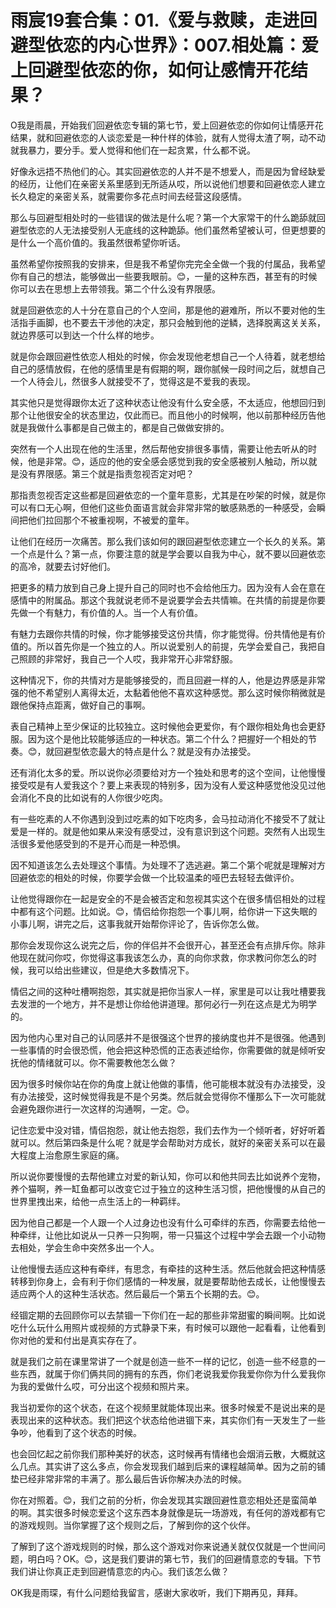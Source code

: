 # 雨宸19套合集：01.《爱与救赎，走进回避型依恋的内心世界》：007.相处篇：爱上回避型依恋的你，如何让感情开花结果？

O我是雨晨，开始我们回避依恋专辑的第七节，爱上回避依恋的你如何让情感开花结果，就和回避依恋的人谈恋爱是一种什样的体验，就有人觉得太渣了啊，动不动就我暴力，要分手。爱人觉得和他们在一起贪累，什么都不说。

好像永远捂不热他们的心。其实回避依恋的人并不是不想爱人，而是因为曾经缺爱的经历，让他们在亲密关系里感到无所适从哎，所以说他们想要和回避依恋人建立长久稳定的亲密关系，就需要你多花点时间去经营这段感情。

那么与回避型相处时的一些错误的做法是什么呢？第一个大家常干的什么跪舔就回避型依恋的人无法接受别人无底线的这种跪舔。他们虽然希望被认可，但更想要的是什么一个高价值的。我虽然很希望你听话。

虽然希望你按照我的安排来，但是我不希望你完完全全做一个我的付属品，我希望你有自己的想法，能够做出一些要我眼前。😊，一量的这种东西，甚至有的时候你可以去在思想上去带领我。第二个什么没有界限感。

就是回避依恋的人十分在意自己的个人空间，那是他的避难所，所以不要对他的生活指手画脚，也不要去干涉他的决定，那只会触到他的逆鳞，选择脱离这关关系，就边界感可以到达一个什么样的地步。

就是你会跟回避性依恋人相处的时候，你会发现他老想自己一个人待着，就老想给自己的感情放假，在他的感情里是有假期的啊，跟你腻候一段时间之后，就想自己一个人待会儿，然很多人就接受不了，觉得这是不爱我的表现。

其实他只是觉得跟你太近了这种状态让他没有什么安全感，不太适应，他想回归到那个让他很安全的状态里边，仅此而已。而且他小的时候啊，他以前那种经历告他就是我做什么事都是自己做主的，都是自己做做安排的。

突然有一个人出现在他的生活里，然后帮他安排很多事情，需要让他去听从的时候，他是非常。😊，适应的他的安全感会感觉到我的安全感被别人触动，所以就是没有界限感。第三个就是指责忽视否定对吧？

那指责忽视否定这些都是回避依恋的一个童年意影，尤其是在吵架的时候，就是你可以有口无心啊，但他们这些负面语言就会非常非常的敏感熟悉的一种感受，会瞬间把他们拉回那个不被重视啊，不被爱的童年。

让他们在经历一次痛苦。那么我们该如何的跟回避型依恋建立一个长久的关系。第一个点是什么？第一点，你要注意的就是学会要以自我为中心，就不要以回避依恋的高冷，就要去讨好他们。

把更多的精力放到自己身上提升自己的同时也不会给他压力。因为没有人会在意在感情中的附属品。那这个我就说老师不是说要学会去共情嘛。在共情的前提是你要先做一个有魅力，有价值的人。当一个人有价值。

有魅力去跟你共情的时候，你才能够接受这份共情，你才能觉得。份共情他是有价值的。所以首先你是一个独立的人。所以说爱别人的前提，先学会爱自己，我把自己照顾的非常好，我自己一个人哎，我非常开心非常舒服。

这种情况下，你的共情对方是能够接受的，而且回避一样的人，他是边界感是非常强的他不希望别人离得太近，太黏着他他不喜欢这种感觉。那么这时候你稍微就是跟他保持点距离，做好自己的事啊。

表自己精神上至少保证的比较独立。这时候他会更爱你，有个跟你相处角也会更舒服。因为这个是他比较能够适应的一种状态。第二个什么？把握好一个相处的节奏。😊，就回避型依恋最大的特点是什么？就是没有办法接受。

还有消化太多的爱。所以说你必须要给对方一个独处和思考的这个空间，让他慢慢接受哎是有人爱我这个？要上来表现的特别多，因为没有人爱这种感觉他没见过他会消化不良的比如说有的人你很少吃肉。

有一些吃素的人不你遇到没到过吃素的如下吃肉多，会马拉动消化不接受不了就让爱是一样的。就是他如果从来没有感受过，没有意识到这个问题。突然有人出现生活很多爱他感受到的不是开心而是一种恐惧。

因不知道该怎么去处理这个事情。为处理不了选逃避。第二个第个呢就是理解对方回避依恋的相处的时候，你要学会做一个比较温柔的哑巴去轻轻去做评价。

让他觉得跟你在一起是安全的不是会被否定和忽视其实这个在很多情侣相处的过程中都有这个问题。比如说。😊，情侣给你抱怨一个事儿啊，给你讲一下这失眠的小事儿啊，讲完之后，这事我就开始帮你评论了，告诉你怎么做。

那你会发现你这么说完之后，你的伴侣并不会很开心，甚至还会有点排斥你。除非他现在就问你哎，你觉得这事我该怎么办，真的向你求救，你求教问你怎么的时候，我可以给出些建议，但是绝大多数情况下。

情侣之间的这种吐槽啊抱怨，其实就是把你当家人一样，家里是可以让我吐槽要我去发泄的一个地方，并不是想让你给他讲道理。那何必行一列在这点是尤为明学的。

因为他内心里对自己的认同感并不是很强这个世界的接纳度也并不是很强。他遇到一些事情的时会很恐慌，他会把这种恐慌的正态表述给你，你需要做的就是倾听安抚他的情绪就可以。你不需要教他怎么做？

因为很多时候你站在你的角度上就让他做的事情，他可能根本就没有办法接受，没有办法接受，这时候觉得我是不是个另类。然后就会觉得你不懂那么下一次可能就会避免跟你进行一次这样的沟通啊，一定。😊。

记住恋爱中没对错，情侣抱怨，就让他去抱怨，我们去作为一个倾听者，好好听着就可以。然后第四条是什么呢？就是学会帮助对方成长，就好的亲密关系可以在最大程度上治愈原生家庭的痛。

所以说你要慢慢的去帮他建立对爱的新认知，你可以和他共同去比如说养个宠物，养个猫啊，养一缸鱼都可以改变它过于独立的这种生活习惯，把他慢慢的从自己的世界里拽出来，给他一点生活上的一种羁绊。

因为他自己都是一个人跟一个人过身边也没有什么可牵绊的东西，你需要去给他一种牵绊，让他比如说从一只养一只狗啊，带一只猫这个过程中学会去跟一个小动物去相处，学会生命中突然多出一个人。

让他慢慢去适应这种有牵绊，有思念，有牵挂的这种生活。然后他就会把这种情感转移到你身上，会有利于你们感情的一种发展，就是要帮助他去成长，让他慢慢去适应两个人的这种生活状态。然后最后一个第五个长期的去。😊。

经锢定期的去回顾你可以去禁锢一下你们在一起的那些非常甜蜜的瞬间啊。比如说吃什么玩什么用照片或视频的方式静录下来，有时候可以跟他一起看看，让他看到你对他的爱和付出是真实存在了。

就是我们之前在课里常讲了一个就是创造一些不一样的记忆，创造一些不经意的一些东西，就属于你们俩共同的拥有的东西，你们老说我爱你我爱你你为什么爱我你为我的爱做什么哎，可分出这个视频和照片来。

我当初爱你的这个状态，在这个视频里就能体现出来。很多时候爱不是说出来的是表现出来的这种状态。我们把这个状态给他进锢下来，其实你们有一天发生了一些争吵，他看到了这个状态的时候。

也会回忆起之前你我们那种美好的状态，这时候再有情绪也会烟消云散，大概就这么几点。其实讲了这么多点，你会发现我们越到后来的课程越简单。因为之前的铺垫已经非常非常的丰满了。那么最后告诉你解决办法的时候。

你在对照着。😊，我们之前的分析，你会发现其实跟回避性意恋相处还是蛮简单的啊。其实很多时候恋爱这个这东西本身就像是玩一场游戏，有任何的游戏都有它的游戏规则。当你掌握了这个规则之后，了解到你的这个伙伴。

了解到了这个游戏规则的时候，那么这个游戏对你来说通关就仅仅就是一个世间问题，明白吗？OK。😊，这是我们要讲的第七节，我们的回避情意恋的专辑。下节我们讲让你真正走到回避情意恋的内心。我们该怎么做？

OK我是雨琛，有什么问题给我留言，感谢大家收听，我们下期再见，拜拜。